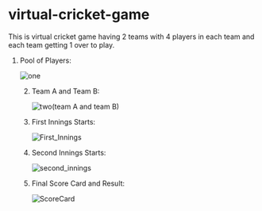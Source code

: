 # virtual-cricket-game
This is virtual cricket game having 2 teams with 4 players in each team and each team getting 1 over to play.
1. Pool of Players:
   
   ![one](https://github.com/Prakram14/virtual-cricket-game/assets/105963616/43fb9068-e66c-4b00-8823-cbdb81b0145d)

   2. Team A and Team B:

      ![two(team A and team B)](https://github.com/Prakram14/virtual-cricket-game/assets/105963616/98fff902-1521-42f3-b122-a640f763f487)

   3. First Innings Starts:

      ![First_Innings](https://github.com/Prakram14/virtual-cricket-game/assets/105963616/eb91117d-2a04-4c67-a265-e18ccb658135)

   4. Second Innings Starts:

      ![second_innings](https://github.com/Prakram14/virtual-cricket-game/assets/105963616/2d9cea69-7d7e-4379-90af-4bee10a6d1d7)

   5. Final Score Card and Result:

      ![ScoreCard](https://github.com/Prakram14/virtual-cricket-game/assets/105963616/91baa8ec-963e-4740-bba0-b3b840f42bf6)
